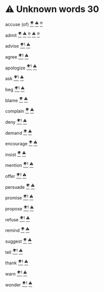 ﻿# ⚠ Unknown words 30

accuse (of) 
[<sup>🌍</sup>](# "accuse [ек'юз] — звинувачувати") 
[<sup>⚠️</sup>](# "... + object + preposition + V-ing") 
[<sup>🌐</sup>](# "She accused him of stealing the money.") 

admit 
[<sup>🌍</sup>](# "admit [едміт] — визнавати, допускати") 
[<sup>⚠️</sup>](# "... + V-ing (герундій)") 
[<sup>🌐</sup>](# "She admitted breaking the vase.") 
[<sup>⚠️</sup>](# "... + that + підмет + дієслово") 
[<sup>🌐</sup>](# "He admitted that he had stolen the money.") 

advise 
[<sup>🌍1</sup>](# "advise [едвайз] — радити, рекомендувати") 
[<sup>⚠️</sup>](# "advise somebody to do something")  

agree 
[<sup>🌍1</sup>](# "agree [егрі] — погоджуватися") 
[<sup>⚠️</sup>](# "agree to do something")  

apologize 
[<sup>🌍1</sup>](# "apologize [еполоджайз] — вибачатися") 
[<sup>⚠️</sup>](# "apologize for doing something")  

ask 
[<sup>🌍1</sup>](# "ask [аск] — запитувати, просити") 
[<sup>⚠️</sup>](# "ask somebody to do something")  

beg 
[<sup>🌍1</sup>](# "beg [беґ] — благати, жебракувати") 
[<sup>⚠️</sup>](# "beg somebody to do something")  

blame 
[<sup>🌍</sup>](# "blame [блейм] — звинувачувати, дорікати") 
[<sup>⚠️</sup>](# "blame somebody for doing something")  

complain 
[<sup>🌍</sup>](# "complain [комплейн] — скаржитися") 
[<sup>⚠️</sup>](# "complain about doing something")  

deny 
[<sup>🌍1</sup>](# "deny [дінай] — заперечувати, відмовляти") 
[<sup>⚠️</sup>](# "deny doing something")  

demand 
[<sup>🌍</sup>](# "demand [діманд] — вимагати") 
[<sup>⚠️</sup>](# "demand to do something")  

encourage 
[<sup>🌍</sup>](# "encourage [інкаридж] — заохочувати, підбадьорювати") 
[<sup>⚠️</sup>](# "encourage somebody to do something")  

insist 
[<sup>🌍</sup>](# "insist [інсіст] — наполягати") 
[<sup>⚠️</sup>](# "insist on doing something")  

mention 
[<sup>🌍1</sup>](# "mention [меншн] — згадувати, посилатися") 
[<sup>⚠️</sup>](# "mention doing something")  

offer 
[<sup>🌍1</sup>](# "offer [офер] — пропонувати") 
[<sup>⚠️</sup>](# "offer to do something")  

persuade 
[<sup>🌍</sup>](# "persuade [персуейд] — переконувати, вмовляти") 
[<sup>⚠️</sup>](# "persuade somebody to do something")  

promise 
[<sup>🌍1</sup>](# "promise [проміс] — обіцяти") 
[<sup>⚠️</sup>](# "promise to do something")  

propose 
[<sup>🌍1</sup>](# "propose [пропоуз] — пропонувати, робити пропозицію") 
[<sup>⚠️</sup>](# "propose doing something")  

refuse 
[<sup>🌍1</sup>](# "refuse [ріф'юз] — відмовлятися") 
[<sup>⚠️</sup>](# "refuse to do something")  

remind 
[<sup>🌍</sup>](# "remind [рімайнд] — нагадувати") 
[<sup>⚠️</sup>](# "remind somebody to do something")  

suggest 
[<sup>🌍</sup>](# "suggest [седжест] — пропонувати, радити") 
[<sup>⚠️</sup>](# "suggest doing something")  

tell 
[<sup>🌍1</sup>](# "tell [тел] — казати, розповідати") 
[<sup>⚠️</sup>](# "tell somebody to do something")  

thank 
[<sup>🌍1</sup>](# "thank [θенк] — дякувати") 
[<sup>⚠️</sup>](# "thank somebody for doing something")  

warn 
[<sup>🌍1</sup>](# "warn [ворн] — попереджати, застерігати") 
[<sup>⚠️</sup>](# "warn somebody against doing something")  

wonder 
[<sup>🌍1</sup>](# "wonder [вандер] — цікавитися, дивуватися") 
[<sup>⚠️</sup>](# "wonder about doing something")